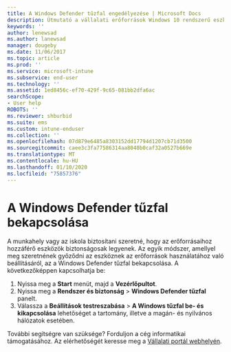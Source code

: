 ```yaml
---
title: A Windows Defender tűzfal engedélyezése | Microsoft Docs
description: Útmutató a vállalati erőforrások Windows 10 rendszerű eszközön való elérhetővé tételéhez a tűzfal bekapcsolásával.
keywords: ''
author: lenewsad
ms.author: lanewsad
manager: dougeby
ms.date: 11/06/2017
ms.topic: article
ms.prod: ''
ms.service: microsoft-intune
ms.subservice: end-user
ms.technology: ''
ms.assetid: 1ed8456c-ef70-429f-9c65-081bb2dfa6ac
searchScope:
- User help
ROBOTS: ''
ms.reviewer: shburbid
ms.suite: ems
ms.custom: intune-enduser
ms.collection: ''
ms.openlocfilehash: 07d879e6485a8303152dd17794d1207cb71d3500
ms.sourcegitcommit: caee3c3fa77586314aa8040b0caf32a0527b669e
ms.translationtype: MT
ms.contentlocale: hu-HU
ms.lasthandoff: 01/10/2020
ms.locfileid: "75857376"
---
```

# <a name="turn-on-your-windows-defender-firewall"></a>A Windows Defender tűzfal bekapcsolása

A munkahely vagy az iskola biztosítani szeretné, hogy az erőforrásaihoz hozzáférő eszközök biztonságosak legyenek. Az egyik módszer, amellyel meg szeretnének győződni az eszköznek az erőforrások használatához való beállításáról, az a Windows Defender tűzfal bekapcsolása. A következőképpen kapcsolhatja be:

1. Nyissa meg a **Start** menüt, majd a **Vezérlőpultot**.
2. Nyissa meg a **Rendszer és biztonság** > **Windows Defender tűzfal** panelt.
3. Válassza a **Beállítások testreszabása** > **A Windows tűzfal be- és kikapcsolása** lehetőséget a tartomány, illetve a magán- és nyilvános hálózatok esetében.

További segítségre van szüksége? Forduljon a cég informatikai támogatásához. Az elérhetőségét keresse meg a [Vállalati portál webhelyén](https://go.microsoft.com/fwlink/?linkid=2010980).
